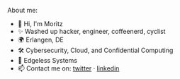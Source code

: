 <!--
**m1ghtym0/m1ghtym0** is a ✨ _special_ ✨ repository because its `README.md` (this file) appears on your GitHub profile.

Here are some ideas to get you started:

- 🔭 I’m currently working on ...
- 🌱 I’m currently learning ...
- 👯 I’m looking to collaborate on ...
- 🤔 I’m looking for help with ...
- 💬 Ask me about ...
- 📫 How to reach me: ...
- 😄 Pronouns: ...
- ⚡ Fun fact: ...
-->

About me:
- 👋 Hi, I'm Moritz
- ✨ Washed up hacker, engineer, coffeenerd, cyclist
- 🌍 Erlangen, DE
- 🛠 Cybersecurity, Cloud, and Confidential Computing
- 💼 Edgeless Systems
- 📫 Contact me on: [twitter](https://twitter.com/m1ghtymo) · [linkedin](https://www.linkedin.com/in/eckert-moritz/)
